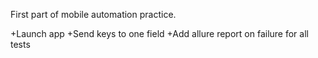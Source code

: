 First part of mobile automation practice.

+Launch app
+Send keys to one field
+Add allure report on failure for all tests
